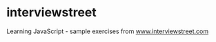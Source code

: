 interviewstreet
===============

Learning JavaScript - sample exercises from www.interviewstreet.com